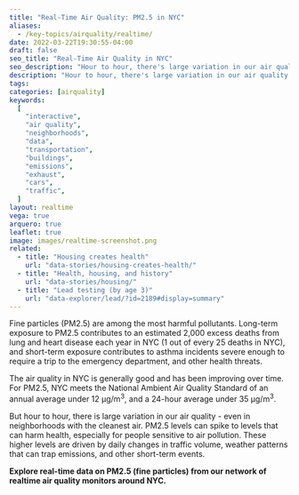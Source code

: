 ```yaml
---
title: "Real-Time Air Quality: PM2.5 in NYC"
aliases:
  - /key-topics/airquality/realtime/
date: 2022-03-22T19:30:55-04:00
draft: false
seo_title: "Real-Time Air Quality in NYC"
seo_description: "Hour to hour, there's large variation in our air quality - even in neighborhoods with the cleanest air."
description: "Hour to hour, there's large variation in our air quality - even in neighborhoods with the cleanest air."
tags:
categories: [airquality]
keywords:
  [
    "interactive",
    "air quality",
    "neighborhoods",
    "data",
    "transportation",
    "buildings",
    "emissions",
    "exhaust",
    "cars",
    "traffic",
  ]
layout: realtime
vega: true
arquero: true
leaflet: true
image: images/realtime-screenshot.png
related:
  - title: "Housing creates health"
    url: "data-stories/housing-creates-health/"
  - title: "Health, housing, and history"
    url: "data-stories/housing/"
  - title: "Lead testing (by age 3)"
    url: "data-explorer/lead/?id=2189#display=summary"
---
```


Fine particles (PM2.5) are among the most harmful pollutants. Long-term exposure to PM2.5 contributes to an estimated 2,000 excess deaths from lung and heart disease each year in NYC (1 out of every 25 deaths in NYC), and short-term exposure contributes to asthma incidents severe enough to require a trip to the emergency department, and other health threats.

The air quality in NYC is generally good and has been improving over time. For PM2.5, NYC meets the National Ambient Air Quality Standard of an annual average under 12 μg/m<sup>3</sup>, and a 24-hour average under 35 μg/m<sup>3</sup>.

But hour to hour, there is large variation in our air quality - even in neighborhoods with the cleanest air. PM2.5 levels can spike to levels that can harm health, especially for people sensitive to air pollution. These higher levels are driven by daily changes in traffic volume, weather patterns that can trap emissions, and other short-term events.

**Explore real-time data on PM2.5 (fine particles) from our network of realtime air quality monitors around NYC.**
